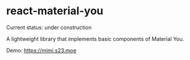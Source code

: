 # react-material-you

Current status: under construction

A lightweight library that implements basic components of Material You.

Demo: https://mimi.s23.moe
